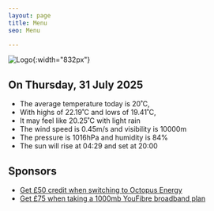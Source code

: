 ```yaml
---
layout: page
title: Menu
seo: Menu

---
```


![Logo](/images/logo.jpg){:width="832px"}

<!-- weather_marker starts -->
## On Thursday, 31 July 2025

- The average temperature today is 20˚C,
- With highs of 22.19˚C and lows of 19.41˚C,
- It may feel like 20.25˚C with light rain
- The wind speed is 0.45m/s and visibility is 10000m
- The pressure is 1016hPa and humidity is 84%
- The sun will rise at 04:29 and set at 20:00

<!-- weather_marker ends -->

## Sponsors

- [Get £50 credit when switching to Octopus Energy](https://bit.ly/3oD1nnS)
- [Get £75 when taking a 1000mb YouFibre broadband plan](https://aklam.io/91zWhU?)
